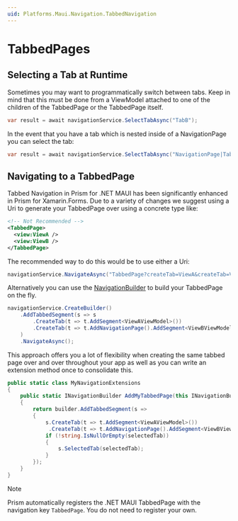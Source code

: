 ```yaml
---
uid: Platforms.Maui.Navigation.TabbedNavigation
---
```


# TabbedPages

## Selecting a Tab at Runtime

Sometimes you may want to programmatically switch between tabs. Keep in mind that this must be done from a ViewModel attached to one of the children of the TabbedPage or the TabbedPage itself.

```cs
var result = await navigationService.SelectTabAsync("TabB");
```

In the event that you have a tab which is nested inside of a NavigationPage you can select the tab:

```cs
var result = await navigationService.SelectTabAsync("NavigationPage|TabB");
```

## Navigating to a TabbedPage

Tabbed Navigation in Prism for .NET MAUI has been significantly enhanced in Prism for Xamarin.Forms. Due to a variety of changes we suggest using a Uri to generate your TabbedPage over using a concrete type like:

```xml
<!-- Not Recommended -->
<TabbedPage>
  <view:ViewA />
  <view:ViewB />
</TabbedPage>
```

The recommended way to do this would be to use either a Uri:

```csharp
navigationService.NavigateAsync("TabbedPage?createTab=ViewA&createTab=ViewB");
```

Alternatively you can use the [NavigationBuilder](xref:Platforms.Maui.Navigation.NavigationBuilder) to build your TabbedPage on the fly.

```cs
navigationService.CreateBuilder()
    .AddTabbedSegment(s => s
        .CreateTab(t => t.AddSegment<ViewAViewModel>())
        .CreateTab(t => t.AddNavigationPage().AddSegment<ViewBViewModel>())
    )
    .NavigateAsync();
```

This approach offers you a lot of flexibility when creating the same tabbed page over and over throughout your app as well as you can write an extension method once to consolidate this.

```cs
public static class MyNavigationExtensions
{
    public static INavigationBuilder AddMyTabbedPage(this INavigationBuilder builder, string? selectedTab = null)
    {
        return builder.AddTabbedSegment(s => 
        {
            s.CreateTab(t => t.AddSegment<ViewAViewModel>())
             .CreateTab(t => t.AddNavigationPage().AddSegment<ViewBViewModel>());
            if (!string.IsNullOrEmpty(selectedTab))
            {
                s.SelectedTab(selectedTab);
            }
        });
    }
}
```

> [!NOTE]
> Prism automatically registers the .NET MAUI TabbedPage with the navigation key `TabbedPage`. You do not need to register your own.
